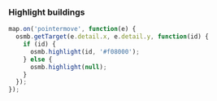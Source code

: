 ### Highlight buildings

~~~ javascript
map.on('pointermove', function(e) {
  osmb.getTarget(e.detail.x, e.detail.y, function(id) {
    if (id) {
      osmb.highlight(id, '#f08000');
    } else {
      osmb.highlight(null);
    }
  });
});
~~~
